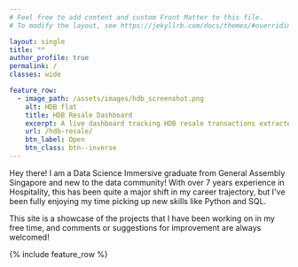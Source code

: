 ```yaml
---
# Feel free to add content and custom Front Matter to this file.
# To modify the layout, see https://jekyllrb.com/docs/themes/#overriding-theme-defaults

layout: single
title: ""
author_profile: true
permalink: /
classes: wide

feature_row:
  - image_path: /assets/images/hdb_screenshot.png
    alt: HDB flat
    title: HDB Resale Dashboard
    excerpt: A live dashboard tracking HDB resale transactions extracted from Data.gov.sg
    url: /hdb-resale/
    btn_label: Open
    btn_class: btn--inverse
---
```


Hey there! I am a Data Science Immersive graduate from General Assembly Singapore and new to the data community!
With over 7 years experience in Hospitality, this has been quite a major shift in my career trajectory, but
I've been fully enjoying my time picking up new skills like Python and SQL.

This site is a showcase of the projects that I have been working on in my free time, and comments
or suggestions for improvement are always welcomed!

{% include feature_row %}